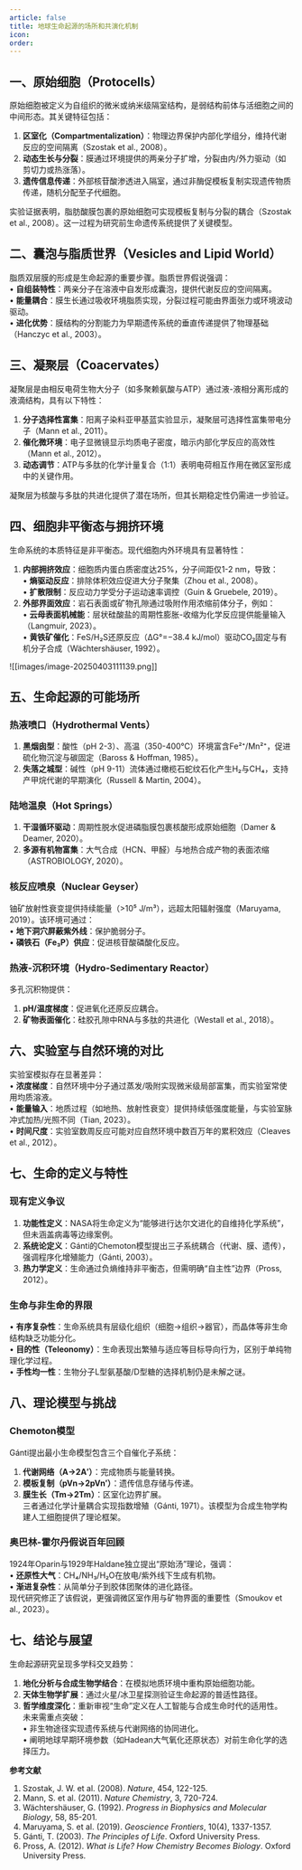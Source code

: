 ```yaml
---
article: false
title: 地球生命起源的场所和共演化机制
icon: 
order:
---
```


## 一、原始细胞（Protocells）  
原始细胞被定义为自组织的微米或纳米级隔室结构，是弱结构前体与活细胞之间的中间形态。其关键特征包括：  
1. **区室化（Compartmentalization）**：物理边界保护内部化学组分，维持代谢反应的空间隔离（Szostak et al., 2008）。  
2. **动态生长与分裂**：膜通过环境提供的两亲分子扩增，分裂由内/外力驱动（如剪切力或热涨落）。  
3. **遗传信息传递**：外部核苷酸渗透进入隔室，通过非酶促模板复制实现遗传物质传递，随机分配至子代细胞。  

实验证据表明，脂肪酸膜包裹的原始细胞可实现模板复制与分裂的耦合（Szostak et al., 2008）。这一过程为研究前生命遗传系统提供了关键模型。



## 二、囊泡与脂质世界（Vesicles and Lipid World）  
脂质双层膜的形成是生命起源的重要步骤。脂质世界假说强调：  
• **自组装特性**：两亲分子在溶液中自发形成囊泡，提供代谢反应的空间隔离。  
• **能量耦合**：膜生长通过吸收环境脂质实现，分裂过程可能由界面张力或环境波动驱动。  
• **进化优势**：膜结构的分割能力为早期遗传系统的垂直传递提供了物理基础（Hanczyc et al., 2003）。  



## 三、凝聚层（Coacervates）  
凝聚层是由相反电荷生物大分子（如多聚赖氨酸与ATP）通过液-液相分离形成的液滴结构，具有以下特性：  
1. **分子选择性富集**：阳离子染料亚甲基蓝实验显示，凝聚层可选择性富集带电分子（Mann et al., 2011）。  
2. **催化微环境**：电子显微镜显示均质电子密度，暗示内部化学反应的高效性（Mann et al., 2012）。  
3. **动态调节**：ATP与多肽的化学计量复合（1:1）表明电荷相互作用在微区室形成中的关键作用。  

凝聚层为核酸与多肽的共进化提供了潜在场所，但其长期稳定性仍需进一步验证。



## 四、细胞非平衡态与拥挤环境  
生命系统的本质特征是非平衡态。现代细胞内外环境具有显著特性：  
1. **内部拥挤效应**：细胞质内蛋白质密度达25%，分子间距仅1-2 nm，导致：  
   • **熵驱动反应**：排除体积效应促进大分子聚集（Zhou et al., 2008）。  
   • **扩散限制**：反应动力学受分子运动速率调控（Guin & Gruebele, 2019）。  
2. **外部界面效应**：岩石表面或矿物孔隙通过吸附作用浓缩前体分子，例如：  
   • **云母表面机械能**：层状硅酸盐的周期性膨胀-收缩为化学反应提供能量输入（Langmuir, 2023）。  
   • **黄铁矿催化**：FeS/H₂S还原反应（ΔG°=−38.4 kJ/mol）驱动CO₂固定与有机分子合成（Wächtershäuser, 1992）。  

![[images/image-20250403111139.png]]


## 五、生命起源的可能场所  
### 热液喷口（Hydrothermal Vents）  
1. **黑烟囱型**：酸性（pH 2-3）、高温（350-400℃）环境富含Fe²⁺/Mn²⁺，促进硫化物沉淀与碳固定（Baross & Hoffman, 1985）。  
2. **失落之城型**：碱性（pH 9-11）流体通过橄榄石蛇纹石化产生H₂与CH₄，支持产甲烷代谢的早期演化（Russell & Martin, 2004）。  

### 陆地温泉（Hot Springs）  
1. **干湿循环驱动**：周期性脱水促进磷脂膜包裹核酸形成原始细胞（Damer & Deamer, 2020）。  
2. **多源有机物富集**：大气合成（HCN、甲醛）与地热合成产物的表面浓缩（ASTROBIOLOGY, 2020）。  

### 核反应喷泉（Nuclear Geyser）  
铀矿放射性衰变提供持续能量（>10⁵ J/m³），远超太阳辐射强度（Maruyama, 2019）。该环境可通过：  
• **地下洞穴屏蔽紫外线**：保护脆弱分子。  
• **磷铁石（Fe₃P）供应**：促进核苷酸磷酸化反应。  

### 热液-沉积环境（Hydro-Sedimentary Reactor）  
多孔沉积物提供：  
1. **pH/温度梯度**：促进氧化还原反应耦合。  
2. **矿物表面催化**：硅胶孔隙中RNA与多肽的共进化（Westall et al., 2018）。  

## 六、实验室与自然环境的对比  
实验室模拟存在显著差异：  
• **浓度梯度**：自然环境中分子通过蒸发/吸附实现微米级局部富集，而实验室常使用均质溶液。  
• **能量输入**：地质过程（如地热、放射性衰变）提供持续低强度能量，与实验室脉冲式加热/光照不同（Tian, 2023）。  
• **时间尺度**：实验室数周反应可能对应自然环境中数百万年的累积效应（Cleaves et al., 2012）。  

## 七、生命的定义与特性  
### 现有定义争议  
1. **功能性定义**：NASA将生命定义为“能够进行达尔文进化的自维持化学系统”，但未涵盖病毒等边缘案例。  
2. **系统论定义**：Gánti的Chemoton模型提出三子系统耦合（代谢、膜、遗传），强调程序化增殖能力（Gánti, 2003）。  
3. **热力学定义**：生命通过负熵维持非平衡态，但需明确“自主性”边界（Pross, 2012）。  

### 生命与非生命的界限  
• **有序复杂性**：生命系统具有层级化组织（细胞→组织→器官），而晶体等非生命结构缺乏功能分化。  
• **目的性（Teleonomy）**：生命表现出繁殖与适应等目标导向行为，区别于单纯物理化学过程。  
• **手性均一性**：生物分子L型氨基酸/D型糖的选择机制仍是未解之谜。  



## 八、理论模型与挑战  
### Chemoton模型  
Gánti提出最小生命模型包含三个自催化子系统：  
1. **代谢网络（A→2A′）**：完成物质与能量转换。  
2. **模板复制（pVn→2pVn′）**：遗传信息存储与传递。  
3. **膜生长（Tm→2Tm）**：区室化边界扩展。  
三者通过化学计量耦合实现指数增殖（Gánti, 1971）。该模型为合成生物学构建人工细胞提供了理论框架。

### 奥巴林-霍尔丹假说百年回顾  
1924年Oparin与1929年Haldane独立提出“原始汤”理论，强调：  
• **还原性大气**：CH₄/NH₃/H₂O在放电/紫外线下生成有机物。  
• **渐进复杂性**：从简单分子到胶体团聚体的进化路径。  
现代研究修正了该假说，更强调微区室作用与矿物界面的重要性（Smoukov et al., 2023）。



## 七、结论与展望  
生命起源研究呈现多学科交叉趋势：  
1. **地化分析与合成生物学结合**：在模拟地质环境中重构原始细胞功能。  
2. **天体生物学扩展**：通过火星/冰卫星探测验证生命起源的普适性路径。  
3. **哲学维度深化**：重新审视“生命”定义在人工智能与合成生命时代的适用性。  
未来需重点突破：  
• 非生物途径实现遗传系统与代谢网络的协同进化。  
• 阐明地球早期环境参数（如Hadean大气氧化还原状态）对前生命化学的选择压力。  



**参考文献**  
1. Szostak, J. W. et al. (2008). *Nature*, 454, 122-125.  
2. Mann, S. et al. (2011). *Nature Chemistry*, 3, 720-724.  
3. Wächtershäuser, G. (1992). *Progress in Biophysics and Molecular Biology*, 58, 85-201.  
4. Maruyama, S. et al. (2019). *Geoscience Frontiers*, 10(4), 1337-1357.  
5. Gánti, T. (2003). *The Principles of Life*. Oxford University Press.  
6. Pross, A. (2012). *What is Life? How Chemistry Becomes Biology*. Oxford University Press.